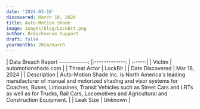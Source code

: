 ```yaml
---
date: '2024-03-18'
discovered: March 18, 2024
title: Auto-Motion Shade
image: images/blog/LockBit.png
author: Breachsense Support
draft: false
yearmonths: 2024/march
---
```



| Data Breach Report
------------:     |:-------------:    | :-----:|
| Victim      | automotionshade.com      | 
| Threat Actor      | LockBit      | 
| Date Discovered      | Mar 18, 2024      | 
| Description      | Auto-Motion Shade Inc. is North America's leading manufacturer of manual and motorized shading and visor systems for Coaches, Buses, Limousines, Transit Vehicles such as Street Cars and LRTs as well as for Trucks, Rail Cars, Locomotives and Agricultural and Construction Equipment.      | 
| Leak Size      | Unknown      | 

